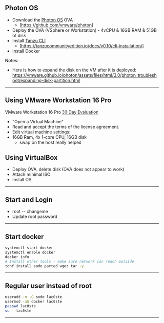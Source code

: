 ## Photon OS

- Download the [Photon OS](https://github.com/vmware/photon) OVA 
  - [https://github.com/vmware/photon]
- Deploy the OVA (VSphere or Workstation) - 4vCPU & 16GB RAM & 51GB of disk
- Install [Tanzu CLI](https://tanzucommunityedition.io/docs/v0.10/cli-installation/)
  - [https://tanzucommunityedition.io/docs/v0.10/cli-installation/]
- Install Docker

Notes:
- Here is how to expand the disk on the VM after it is deployed:
  https://vmware.github.io/photon/assets/files/html/3.0/photon_troubleshoot/expanding-disk-partition.html
---

## Using VMware Workstation 16 Pro

VMware Workstation 16 Pro [30 Day Evaluation](https://www.vmware.com/products/workstation-pro/workstation-pro-evaluation.html)

- "Open a Virtual Machine"
- Read and accept the terms of the license agreement.
- Edit virtual machine settings:
- 16GB Ram, 4x 1-core CPU, 16GB disk
  - swap on the host really helped 

## Using VirtualBox

- Deploy OVA, delete disk (OVA does not appear to work)
- Attach minimal ISO
- Install OS

---

## Start and Login

- root -- changeme
- Update root password

---

## Start docker

```bash
systemctl start docker
systemctl enable docker
docker info
# Install other tools - make sure network can reach outside
tdnf install sudo parted wget tar -y
```

---

## Regular user instead of root
```bash
useradd -m -G sudo lac0ste
usermod -aG docker lac0ste
passwd lac0ste
su - lac0ste
```

---
